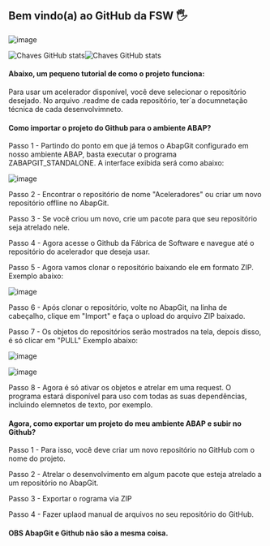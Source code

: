 

## Bem vindo(a) ao GitHub da FSW 🖐️


![image](https://github.com/anachavesrs/anachavesrs/assets/93927006/f0b8509c-c3e6-4c8e-a3ab-83733fc29ad6)

![Chaves GitHub stats](https://github-readme-stats.vercel.app/api/top-langs/?username=anachavesrs&layout=compact&langs_count=6&theme=dracula&count_private=true)![Chaves GitHub stats](https://github-readme-stats.vercel.app/api?username=anachavesrs&show_icons=true&theme=dracula&count_private=true)

#### Abaixo, um pequeno tutorial de como o projeto funciona:
Para usar um acelerador disponível, você deve selecionar o repositório desejado.
No arquivo .readme de cada repositório, ter´a documnetação técnica de cada desenvolvimneto.

#### Como importar o projeto do Github para o ambiente ABAP?

Passo 1 - Partindo do ponto em que já temos o AbapGit configurado em nosso ambiente ABAP, basta executar o programa ZABAPGIT_STANDALONE.
A interface exibida será como abaixo: 

![image](https://github.com/anachavesrs/anachavesrs/assets/93927006/a2302c18-3e49-4187-8e4f-f3045562911e)

Passo 2 - Encontrar o repositório de nome "Aceleradores" ou criar um novo repositório offline no AbapGit.

Passo 3 - Se você criou um novo, crie um pacote para que seu repositório seja atrelado nele.

Passo 4 - Agora acesse o Github da Fábrica de Software e navegue até o repositório do acelerador que deseja usar.

Passo 5 - Agora vamos clonar o repositório baixando ele em formato ZIP.
Exemplo abaixo:

![image](https://github.com/anachavesrs/anachavesrs/assets/93927006/dec015f3-fc21-4b9b-b2db-b1cf16f7bf04)

Passo 6 - Após clonar o repositório, volte no AbapGit, na linha de cabeçalho, clique em "Import" e faça o upload do arquivo ZIP baixado.

Passo 7 - Os objetos do repositórios serão mostrados na tela, depois disso, é só clicar em "PULL"
Exemplo abaixo:

![image](https://github.com/anachavesrs/anachavesrs/assets/93927006/79367dc8-8d3e-4909-b389-571bb8a1dcb6)

![image](https://github.com/anachavesrs/anachavesrs/assets/93927006/bc4f1a0c-dba1-4be5-bee9-9d32fa73f2c5)

Passo 8 - Agora é só ativar os objetos e atrelar em uma request. O programa estará disponível para uso com todas as suas dependências, incluindo elemnetos de texto, por exemplo.

#### Agora, como exportar um projeto do meu ambiente ABAP e subir no Github?

Passo 1 - Para isso, você deve criar um novo repositório no GitHub com o nome do projeto.

Passo 2 - Atrelar o desenvolvimento em algum pacote que esteja atrelado a um repositório no AbapGit.

Passo 3 - Exportar o rograma via ZIP

Passo 4 - Fazer uplaod manual de arquivos no seu repositório do GitHub.


#### OBS AbapGit e Github não são a mesma coisa.



















